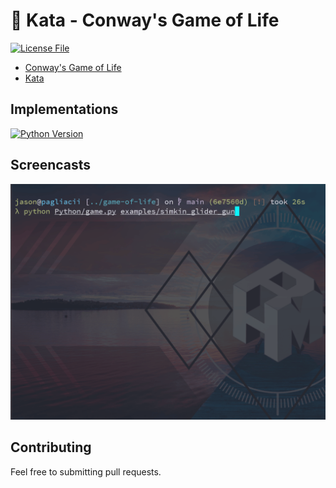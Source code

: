# :martial_arts_uniform: Kata - Conway's Game of Life

<a align="center" href="./LICENSE">
    <img alt="License File" src="https://img.shields.io/github/license/Pagliacii/game-of-life?style=for-the-badge">
</a>

- [Conway's Game of Life](https://en.wikipedia.org/wiki/Conway%27s_Game_of_Life)
- [Kata](https://en.wikipedia.org/wiki/Kata_(programming))

## Implementations

<a href="./Python">
    <img alt="Python Version" src="https://img.shields.io/badge/-Python-3776ab?style=for-the-badge&logo=python&logoColor=white">
</a>

## Screencasts

![Python](Python/assets/game-of-life.gif)

## Contributing

Feel free to submitting pull requests.
